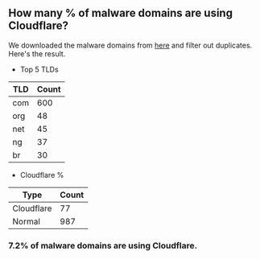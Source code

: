 ## How many % of malware domains are using Cloudflare?


We downloaded the malware domains from [here](https://urlhaus.abuse.ch) and filter out duplicates.
Here's the result.


[//]: # (start replacement)


- Top 5 TLDs

| TLD | Count |
| --- | --- |
| com | 600 |
| org | 48 |
| net | 45 |
| ng | 37 |
| br | 30 |


- Cloudflare %

| Type | Count |
| --- | --- |
| Cloudflare | 77 |
| Normal | 987 |


### 7.2% of malware domains are using Cloudflare.